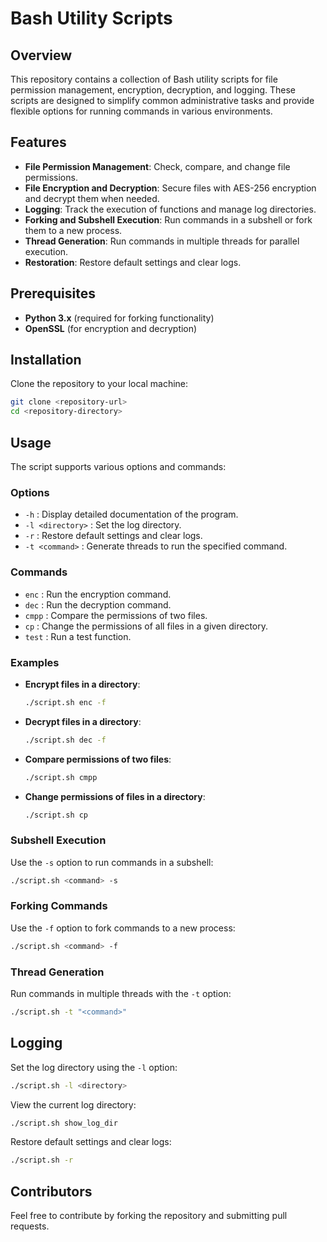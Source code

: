 # Bash Utility Scripts

## Overview
This repository contains a collection of Bash utility scripts for file permission management, encryption, decryption, and logging. These scripts are designed to simplify common administrative tasks and provide flexible options for running commands in various environments.

## Features
- **File Permission Management**: Check, compare, and change file permissions.
- **File Encryption and Decryption**: Secure files with AES-256 encryption and decrypt them when needed.
- **Logging**: Track the execution of functions and manage log directories.
- **Forking and Subshell Execution**: Run commands in a subshell or fork them to a new process.
- **Thread Generation**: Run commands in multiple threads for parallel execution.
- **Restoration**: Restore default settings and clear logs.

## Prerequisites
- **Python 3.x** (required for forking functionality)
- **OpenSSL** (for encryption and decryption)

## Installation
Clone the repository to your local machine:
```bash
git clone <repository-url>
cd <repository-directory>
```

## Usage
The script supports various options and commands:

### Options
- `-h` : Display detailed documentation of the program.
- `-l <directory>` : Set the log directory.
- `-r` : Restore default settings and clear logs.
- `-t <command>` : Generate threads to run the specified command.

### Commands
- `enc` : Run the encryption command.
- `dec` : Run the decryption command.
- `cmpp` : Compare the permissions of two files.
- `cp` : Change the permissions of all files in a given directory.
- `test` : Run a test function.

### Examples
- **Encrypt files in a directory**:
  ```bash
  ./script.sh enc -f
  ```
- **Decrypt files in a directory**:
  ```bash
  ./script.sh dec -f
  ```
- **Compare permissions of two files**:
  ```bash
  ./script.sh cmpp
  ```
- **Change permissions of files in a directory**:
  ```bash
  ./script.sh cp
  ```

### Subshell Execution
Use the `-s` option to run commands in a subshell:
```bash
./script.sh <command> -s
```

### Forking Commands
Use the `-f` option to fork commands to a new process:
```bash
./script.sh <command> -f
```

### Thread Generation
Run commands in multiple threads with the `-t` option:
```bash
./script.sh -t "<command>"
```

## Logging
Set the log directory using the `-l` option:
```bash
./script.sh -l <directory>
```
View the current log directory:
```bash
./script.sh show_log_dir
```

Restore default settings and clear logs:
```bash
./script.sh -r
```

## Contributors
Feel free to contribute by forking the repository and submitting pull requests.

